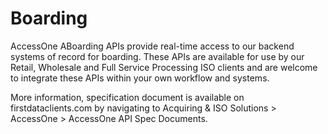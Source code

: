 # Boarding

AccessOne ABoarding APIs provide real-time access to our backend systems of record for boarding. These APIs are available for use by our Retail, Wholesale and Full Service Processing ISO clients and are welcome to integrate these APIs within your own workflow and systems. 

More information, specification document is available on firstdataclients.com by navigating to Acquiring & ISO Solutions > AccessOne > AccessOne API Spec Documents.
